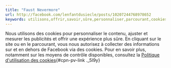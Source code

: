 ```yaml
---
title: "Faust Nevermore"
url: http://facebook.com/lenfantdusiecle/posts/10207244768978652
keywords: utilisons,offrir,savoir,sûre,personnaliser,parcourant,cookies,publicités,nevermore,faust,site,politique
---
```

Nous utilisons des cookies pour personnaliser le contenu, ajuster et mesurer les publicités et offrir une expérience plus sûre. En cliquant sur le site ou en le parcourant, vous nous autorisez à collecter des informations sur et en dehors de Facebook via des cookies. Pour en savoir plus, notamment sur les moyens de contrôle disponibles, consultez la [Politique d'utilisation des cookies](https://www.facebook.com/policies/cookies/){#cpn-pv-link ._5l9y}

